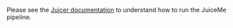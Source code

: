 Please see the <a href="https://github.com/aidenlab/juicer/wiki">Juicer documentation</a> to understand how to run the JuiceMe pipeline.
